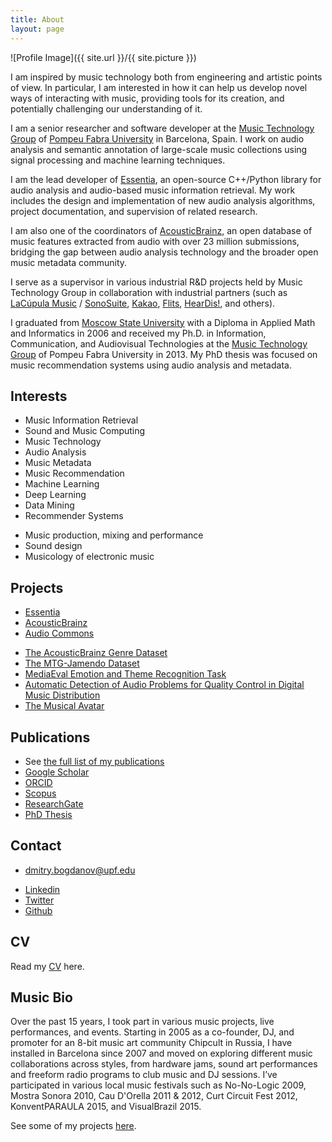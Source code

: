 ```yaml
---
title: About
layout: page
---
```

![Profile Image]({{ site.url }}/{{ site.picture }})

<p>I am inspired by music technology both from engineering and artistic points of view. In particular, I am interested in how it can help us develop novel ways of interacting with music, providing tools for its creation, and potentially challenging our understanding of it.</p>

<p>I am a senior researcher and software developer at the <a href="https://www.upf.edu/web/mtg">Music Technology Group</a> of <a href="http://upf.edu">Pompeu Fabra University</a> in Barcelona, Spain. I work on audio analysis and semantic annotation of large-scale music collections using signal processing and machine learning techniques.
<!--I am interested in how audio analysis can help us in development of novel ways of interacting with music content, and how it can provide insights into our understanding of music.--></p>

<p>I am the lead developer of <a href="https://essentia.upf.edu">Essentia</a>, an open-source C++/Python library for audio analysis and audio-based music information retrieval. My work includes the design and implementation of new audio analysis algorithms, project documentation, and supervision of related research.</p>

<p>I am also one of the coordinators of <a href="https://acousticbrainz.org">AcousticBrainz</a>, an open database of music features extracted from audio with over 23 million submissions, bridging the gap between audio analysis technology and the broader open music metadata community.</p>

<p>I serve as a supervisor in various industrial R&D projects held by Music Technology Group in collaboration with industrial partners (such as <a href="https://www.lacupulamusic.com/">LaCúpula Music</a> / <a href="https://sonosuite.com">SonoSuite</a>, <a href="https://www.kakaocorp.com/service/KakaoMusic?lang=en">Kakao</a>, <a href="https://www.flits.live/">Flits</a>, <a href="https://www.heardis.com">HearDis!</a>, and others).</p>

<p>I graduated from <a href="http://www.msu.ru/en/">Moscow State University</a>  with a Diploma in Applied Math and Informatics in 2006 and received my Ph.D. in Information, Communication, and Audiovisual Technologies at the <a href="http://mtg.upf.edu/">Music Technology Group</a> of Pompeu Fabra University in 2013. My PhD thesis was focused on music recommendation systems using audio analysis and metadata.</p>

<h2>Interests</h2>

<ul class="skill-list">
    <li>Music Information Retrieval</li>
    <li>Sound and Music Computing</li>
    <li>Music Technology</li>
    <li>Audio Analysis</li>
    <li>Music Metadata</li>
    <li>Music Recommendation</li>
    <li>Machine Learning</li>
    <li>Deep Learning</li>
    <li>Data Mining</li>
    <li>Recommender Systems</li>
</ul>

<ul class="skill-list">
    <li>Music production, mixing and performance</li>
    <li>Sound design</li>
    <li>Musicology of electronic music</li>
</ul>

<h2>Projects</h2>

<ul>
    <li><a href="https://essentia.upf.edu">Essentia</a></li>
    <li><a href="https://acousticbrainz.org">AcousticBrainz</a></li>
    <li><a href="http://www.audiocommons.org/">Audio Commons</a></li>
</ul>

<ul>
    <li><a href="https://mtg.github.io/acousticbrainz-genre-dataset/">The AcousticBrainz Genre Dataset</a></li>
    <li><a href="https://mtg.github.io/mtg-jamendo-dataset/">The MTG-Jamendo Dataset</a></li>
    <li><a href="https://multimediaeval.github.io/2019-Emotion-and-Theme-Recognition-in-Music-Task/">MediaEval Emotion and Theme Recognition Task</a></li>
    <li><a href="http://www.aes.org/e-lib/browse.cfm?elib=20338">Automatic Detection of Audio Problems for Quality Control in Digital Music Distribution</a></li>
    <li><a href="https://www.upf.edu/web/mtg/musical-avatar">The Musical Avatar</a></li>
</ul>

<h2>Publications</h2>
<ul>
    <li>See <a href="{{ site.url }}/cv/#publications">the full list of my publications</a></li>
    <li><a href="https://scholar.google.es/citations?user=YY2MoeAAAAAJ&hl=en&oi=ao">Google Scholar</a></li>
    <li><a href="https://orcid.org/0000-0002-9469-0633">ORCID</a></li>
    <li><a href="https://www.scopus.com/authid/detail.uri?authorId=35748642000">Scopus</a></li>
    <li><a href="https://www.researchgate.net/profile/Dmitry_Bogdanov">ResearchGate</a></li>
    <li><a href="http://hdl.handle.net/10803/123776">PhD Thesis</a></li>
</ul>


<h2>Contact</h2>
<ul>
    <li><a href="mailto:dmitry.bogdanov@upf.edu">dmitry.bogdanov@upf.edu</a></li>
</ul>
<ul>	
    <li><a href="https://www.linkedin.com/in/dibogdanov/">Linkedin</a></li>
    <li><a href="https://twitter.com/di_bogdanov">Twitter</a></li>
    <li><a href="https://github.com/dbogdanov">Github</a></li>
</ul>


<h2>CV</h2>
Read my <a href="{{ site.url }}/cv">CV</a> here.

<h2>Music Bio</h2>

<p>Over the past 15 years, I took part in various music projects, live performances, and events. Starting in 2005 as a co-founder, DJ, and promoter for an 8-bit music art community Chipcult in Russia, I have installed in Barcelona since 2007 and moved on exploring different music collaborations across styles, from hardware jams, sound art performances and freeform radio programs to club music and DJ sessions. I’ve participated in various local music festivals such as No-No-Logic 2009, Mostra Sonora 2010, Cau D'Orella 2011 & 2012, Curt Circuit Fest 2012, KonventPARAULA 2015, and VisualBrazil 2015.</p>

<p>See some of my projects <a href="https://dbogdanov.persona.co/music">here</a>.</p>
